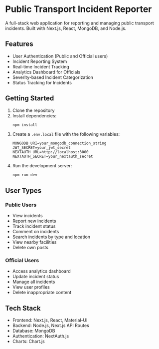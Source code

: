 # Public Transport Incident Reporter

A full-stack web application for reporting and managing public transport incidents. Built with Next.js, React, MongoDB, and Node.js.

## Features

- User Authentication (Public and Official users)
- Incident Reporting System
- Real-time Incident Tracking
- Analytics Dashboard for Officials
- Severity-based Incident Categorization
- Status Tracking for Incidents

## Getting Started

1. Clone the repository
2. Install dependencies:
   ```bash
   npm install
   ```
3. Create a `.env.local` file with the following variables:
   ```
   MONGODB_URI=your_mongodb_connection_string
   JWT_SECRET=your_jwt_secret
   NEXTAUTH_URL=http://localhost:3000
   NEXTAUTH_SECRET=your_nextauth_secret
   ```
4. Run the development server:
   ```bash
   npm run dev
   ```

## User Types

### Public Users
- View incidents
- Report new incidents
- Track incident status
- Comment on incidents
- Search incidents by type and location
- View nearby facilities
- Delete own posts

### Official Users
- Access analytics dashboard
- Update incident status
- Manage all incidents
- View user profiles
- Delete inappropriate content

## Tech Stack

- Frontend: Next.js, React, Material-UI
- Backend: Node.js, Next.js API Routes
- Database: MongoDB
- Authentication: NextAuth.js
- Charts: Chart.js
